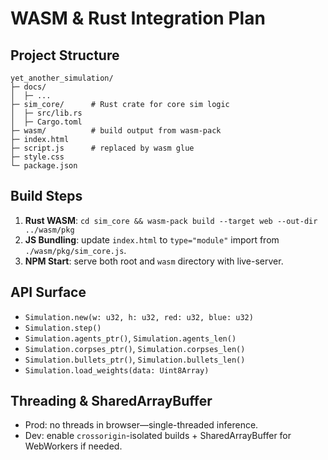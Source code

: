 # WASM & Rust Integration Plan

## Project Structure
```
yet_another_simulation/
├─ docs/
│  ├─ ...
├─ sim_core/      # Rust crate for core sim logic
│  ├─ src/lib.rs
│  ├─ Cargo.toml
├─ wasm/          # build output from wasm-pack
├─ index.html
├─ script.js      # replaced by wasm glue
├─ style.css
└─ package.json
```

## Build Steps
1. **Rust WASM**: `cd sim_core && wasm-pack build --target web --out-dir ../wasm/pkg`
2. **JS Bundling**: update `index.html` to `type="module"` import from `./wasm/pkg/sim_core.js`.
3. **NPM Start**: serve both root and `wasm` directory with live-server.

## API Surface
- `Simulation.new(w: u32, h: u32, red: u32, blue: u32)`
- `Simulation.step()`
- `Simulation.agents_ptr()`, `Simulation.agents_len()`
- `Simulation.corpses_ptr()`, `Simulation.corpses_len()`
- `Simulation.bullets_ptr()`, `Simulation.bullets_len()`
- `Simulation.load_weights(data: Uint8Array)`

## Threading & SharedArrayBuffer
- Prod: no threads in browser—single-threaded inference.  
- Dev: enable `crossorigin`-isolated builds + SharedArrayBuffer for WebWorkers if needed.
